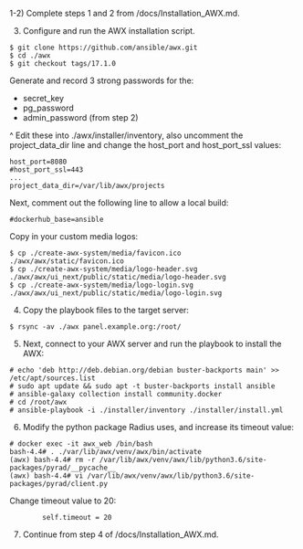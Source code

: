 
1-2) Complete steps 1 and 2 from /docs/Installation_AWX.md.

3) Configure and run the AWX installation script.
```
$ git clone https://github.com/ansible/awx.git
$ cd ./awx
$ git checkout tags/17.1.0
```

Generate and record 3 strong passwords for the:
- secret_key
- pg_password
- admin_password (from step 2)

^ Edit these into ./awx/installer/inventory, also uncomment the project_data_dir line and change the host_port and host_port_ssl values:
```
host_port=8080
#host_port_ssl=443
...
project_data_dir=/var/lib/awx/projects
```

Next, comment out the following line to allow a local build:
```
#dockerhub_base=ansible
```

Copy in your custom media logos:
```
$ cp ./create-awx-system/media/favicon.ico ./awx/awx/static/favicon.ico
$ cp ./create-awx-system/media/logo-header.svg ./awx/awx/ui_next/public/static/media/logo-header.svg
$ cp ./create-awx-system/media/logo-login.svg ./awx/awx/ui_next/public/static/media/logo-login.svg
```

4) Copy the playbook files to the target server:
```
$ rsync -av ./awx panel.example.org:/root/
```

5) Next, connect to your AWX server and run the playbook to install the AWX:
```
# echo 'deb http://deb.debian.org/debian buster-backports main' >> /etc/apt/sources.list
# sudo apt update && sudo apt -t buster-backports install ansible
# ansible-galaxy collection install community.docker
# cd /root/awx
# ansible-playbook -i ./installer/inventory ./installer/install.yml
```

6) Modify the python package Radius uses, and increase its timeout value:
```
# docker exec -it awx_web /bin/bash
bash-4.4# . ./var/lib/awx/venv/awx/bin/activate
(awx) bash-4.4# rm -r /var/lib/awx/venv/awx/lib/python3.6/site-packages/pyrad/__pycache__
(awx) bash-4.4# vi /var/lib/awx/venv/awx/lib/python3.6/site-packages/pyrad/client.py
```

Change timeout value to 20:
```
        self.timeout = 20
```

7) Continue from step 4 of /docs/Installation_AWX.md.

